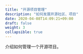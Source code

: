 ```yaml
---
title: "开源项目管理"
description: "如何发展开源社区、项目"
date: 2020-04-08T14:09:21+09:00
draft: false
weight: 3
collapsible: true
---
```


介绍如何管理一个开源项目。
